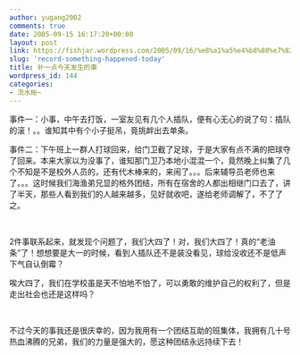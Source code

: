 ```yaml
---
author: yugang2002
comments: true
date: 2005-09-15 16:17:20+00:00
layout: post
link: https://fishjar.wordpress.com/2005/09/16/%e8%a1%a5%e4%b8%80%e7%82%b9%e4%bb%8a%e5%a4%a9%e5%8f%91%e7%94%9f%e7%9a%84%e4%ba%8b/
slug: 'record-something-happened-today'
title: 补一点今天发生的事
wordpress_id: 144
categories:
- 流水帐~
---
```


事件一：小事，中午去打饭，一室友见有几个人插队，便有心无心的说了句：插队的滚！。。谁知其中有个小子挺吊，竟挑衅出去单条。




事件二：下午班上一群人打球回来，给门卫截了足球，于是大家有点不满的把球夺了回来。本来大家以为没事了，谁知那门卫乃本地小混混一个，竟然晚上纠集了几个不知是不是校外人员的，还有代木棒来的，来闹了。。。后来辅导员老师也来了。。。这时候我们海渔弟兄显的格外团结，所有在宿舍的人都出相继门口去了，讲了半天，那些人看到我们的人越来越多，见好就收吧，遂给老师调解了，不了了之。




 




2件事联系起来，就发现个问题了，我们大四了！对，我们大四了！真的“老油条”了！想想要是大一的时候，看到人插队还不是装没看见，球给没收还不是低声下气自认倒霉？




唉大四了，我们在学校虽是天不怕地不怕了，可以勇敢的维护自己的权利了，但是走出社会也还是这样吗？




 




不过今天的事我还是很庆幸的，因为我用有一个团结互助的班集体，我拥有几十号热血沸腾的兄弟，我们的力量是强大的，愿这种团结永远持续下去！
